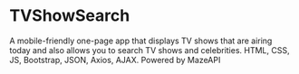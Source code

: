 # TVShowSearch
A mobile-friendly one-page app that displays TV shows that are airing today and also allows you to search TV shows and celebrities. HTML, CSS, JS, Bootstrap, JSON, Axios, AJAX. Powered by MazeAPI
